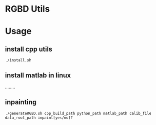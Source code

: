 
# RGBD Utils

# Usage

## install cpp utils

```
./install.sh

```

## install matlab in linux

........

## inpainting

```
./generateRGBD.sh cpp_build_path python_path matlab_path calib_file data_root_path inpaint[yes/no]?
```
